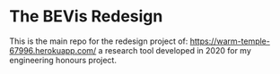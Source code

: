 # The BEVis Redesign

This is the main repo for the redesign project of: https://warm-temple-67996.herokuapp.com/
a research tool developed in 2020 for my engineering honours project.

